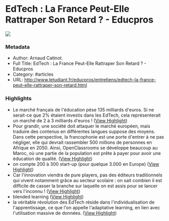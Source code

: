 # EdTech : La France Peut-Elle Rattraper Son Retard ? - Educpros

![](https://readwise-assets.s3.amazonaws.com/static/images/article1.be68295a7e40.png)

### Metadata

- Author: Arnaud Catinot.
- Full Title: EdTech : La France Peut-Elle Rattraper Son Retard ? - Educpros
- Category: #articles
- URL: http://www.letudiant.fr/educpros/entretiens/edtech-la-france-peut-elle-rattraper-son-retard.html

### Highlights

- Le marché français de l'éducation pèse 135 milliards d'euros. Si ne serait-ce que 2% étaient investis dans les EdTech, cela représenterait un marché de 2 à 3 milliards d'euros ! ([View Highlight](https://instapaper.com/read/724128039/2685878))
- Pour grandir, une société doit attaquer le marché européen, mais traduire des contenus en différentes langues suppose des moyens. Dans cette perspective, la francophonie est une porte d'entrer à ne pas négliger, elle qui devrait rassembler 500 millions de personnes en Afrique en 2050. Ainsi, OpenClassrooms se développe beaucoup au Maroc, où une partie de la population est prête à payer pour avoir une éducation de qualité. ([View Highlight](https://instapaper.com/read/724128039/2685879))
- on compte 200 à 300 start-up (pour quelque 3.000 en Europe) ([View Highlight](https://instapaper.com/read/724128039/2685881))
- Car l'innovation viendra de pure players, pas des éditeurs traditionnels qui vivent notamment grâce au secteur scolaire : on sait combien il est difficile de casser la branche sur laquelle on est assis pour se lancer vers l'inconnu ! ([View Highlight](https://instapaper.com/read/724128039/2685882))
- blended learning ([View Highlight](https://instapaper.com/read/724128039/2685892))
- la véritable révolution des EdTech réside dans l'individualisation de l'apprentissage, ce que l'on appelle l'adaptative learning, en lien avec l'utilisation massive de données. ([View Highlight](https://instapaper.com/read/724128039/2685893))
